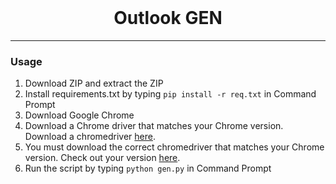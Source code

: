 <br/>
<div align="center">
  
# Outlook GEN


  
</div>


--------------------------------------

### Usage


1. Download ZIP and extract the ZIP
2. Install requirements.txt by typing `pip install -r req.txt` in Command Prompt
3. Download Google Chrome
4. Download a Chrome driver that matches your Chrome version. Download a chromedriver <a href="https://chromedriver.chromium.org/downloads">here</a>.
5. You must download the correct chromedriver that matches your Chrome version. Check out your version <a href="https://www.google.com/chrome/update/">here</a>.
6. Run the script by typing `python gen.py` in Command Prompt
